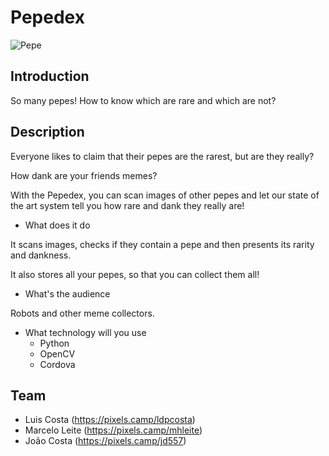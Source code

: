# Pepedex

![Pepe](http://i3.kym-cdn.com/photos/images/facebook/000/862/065/0e9.jpg)

## Introduction

So many pepes! How to know which are rare and which are not?

## Description

Everyone likes to claim that their pepes are the rarest, but are they really?

How dank are your friends memes?

With the Pepedex, you can scan images of other pepes and let our state of the art
system tell you how rare and dank they really are!

 * What does it do

  It scans images, checks if they contain a pepe and then presents its rarity and dankness.

  It also stores all your pepes, so that you can collect them all!

 * What's the audience

  Robots and other meme collectors.

 * What technology will you use 
   * Python
   * OpenCV
   * Cordova

## Team

 * Luis Costa (https://pixels.camp/ldpcosta)
 * Marcelo Leite (https://pixels.camp/mhleite)
 * João Costa (https://pixels.camp/jd557)

